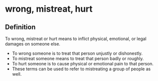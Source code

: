 # wrong, mistreat, hurt

## Definition

To wrong, mistreat or hurt means to inflict physical, emotional, or legal damages on someone else.

* To wrong someone is to treat that person unjustly or dishonestly.
* To mistreat someone means to treat that person badly or roughly.
* To hurt someone is to cause physical or emotional pain to that person.
* These terms can be used to refer to mistreating a group of people as well.